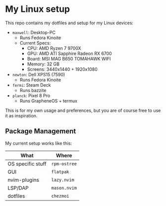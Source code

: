 # My Linux setup

This repo contains my dotfiles and setup for my Linux devices:

- `maxwell`: Desktop-PC
  - Runs Fedora Kinoite
  - Current Specs:
    - CPU: AMD Ryzen 7 9700X
    - GPU: AMD ATI Sapphire Radeon RX 6700
    - Board: MSI MAG B650 TOMAHAWK WIFI
    - Memory: 32 GB
    - Screens: 3440x1440 + 1920x1080
- `newton`: Dell XPS15 (7590)
  - Runs Fedora Kinoite
- `fermi`: Steam Deck
  - Runs bazzite
- `planck`: Pixel 8 Pro
  - Runs GrapheneOS + termux

This is for my own usage and preferences, but you are of course free to use it
as inspiration.

## Package Management

My current setup works like this:

| What              | Where           |
| ----------------- | --------------- |
| OS specific stuff | `rpm-ostree`    |
| GUI               | `flatpak`       |
| nvim-plugins      | `lazy.nvim`     |
| LSP/DAP           | `mason.nvim`    |
| dotfiles          | `chezmoi`       |
